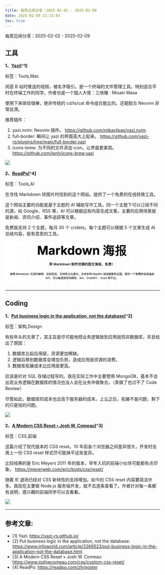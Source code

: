 ```yaml
---
title: 每周见闻分享：2025-02-02 - 2025-02-09
date: 2025-02-09 21:15:03
toc: true
---
```


每周见闻分享：2025-02-02 - 2025-02-09

## 工具
**1、[Yazi](https://yazi-rs.github.io/)[^1]**

标签：Tools,Mac

闲逛 B 站时推送的视频，被名字吸引。是一个终端的文件管理工具。特别适合平时在终端工作的同学。作者也是一个国人大佬：三咲雅 · Misaki Masa

使用下来体验很棒，绝非传统的 cd/ls/cat 命令组合能比的。还能配合 Neovim 非常丝滑。

推荐插件：
1. yazi.nvim: Neovim 插件。 <https://github.com/mikavilpas/yazi.nvim>
2. full-border: 瞬间让 yazi 的界面高大上起来。 <https://github.com/yazi-rs/plugins/tree/main/full-border.yazi>
3. icons-brew: 为不同的文件添加 icon，让界面更美观。 <https://github.com/lpnh/icons-brew.yazi>

![](https://yazi-rs.github.io/img/logo.png)

**2、[ReadPo](https://readpo.com/zh/poster)[^4]**

标签：Tools,AI

在寻找 Markdown 转图片时找到的这个网站。提供了一个免费的在线转换工具。

这个网站主要的功能是基于主题的 AI 辅助写作工具。同一个主题下可以订阅不同的源，如 Google、RSS 等，AI 可以根据这些内容生成文章。主要的应用场景就是新闻、资讯介绍、事件追踪等文章。

免费版支持 2 个主题，每月 30 个 cridets。每个主题可以根据 5 个文章生成 AI 总结内容，挺有意思的工具。

![](/images/2025/readpo.webp)

----

## Coding
**1、[Put business logic in the application, not the database](https://www.infoworld.com/article/2269523/put-business-logic-in-the-application-not-the-database.html)[^2]**

标签：架构,Design

有些年头的文章了，其主旨是尽可能地把业务逻辑放到应用层而非数据库，并且给出了原因：
1. 数据库比起应用层，资源更加稀缺。
2. 逻辑后移到数据库会增加负担，造成应用层资源的浪费。
3. 数据库拓展成本比应用层更高。

应该是针对 SQL 存储过程写的。我在实际工作中主要使用 MongoDB，基本不会出现业务逻辑在数据库的情况也没人会在业务中做聚合。（真做了也过不了 Code Review）

尽管如此，数据库的成本也远高于服务器的成本。上云之后，拓展不是问题，剩下的只是钱的问题。

![](https://www.infoworld.com/wp-content/uploads/2024/06/broken-chain_metal_link_breach_security-100777433-orig.jpg?resize=1024%2C683&quality=50&strip=all)

**2、[A Modern CSS Reset • Josh W. Comeau](https://www.joshwcomeau.com/css/custom-css-reset/)[^3]**

标签：CSS,前端

这篇介绍了现代版本的 CSS reset。10 年前各个浏览器之间差异很大，开发时会用上一份 CSS reset 样式尽可能抹平这些差异。

比较经典的是 Eric Meyers 2011 年的版本，早年入坑的前端小伙伴可能都有点印象。 <https://meyerweb.com/eric/tools/css/reset/>

随着 IE 退场已经对 CSS 新特性的支持增加。如今的 CSS reset 内容要简洁许多。我现在主要做 Node.js 服务端开发，就不去逐条查看了。作者针对每一条都有说明，感兴趣的前端同学可以去看看。

![](https://www.joshwcomeau.com/images/og-custom-css-reset.png)


----

## 参考文章:
- [1] Yazi: https://yazi-rs.github.io/
- [2] Put business logic in the application, not the database: https://www.infoworld.com/article/2269523/put-business-logic-in-the-application-not-the-database.html
- [3] A Modern CSS Reset • Josh W. Comeau: https://www.joshwcomeau.com/css/custom-css-reset/
- [4] ReadPo: https://readpo.com/zh/poster